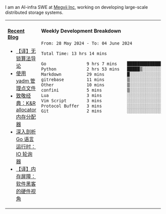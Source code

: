 I am an AI-infra SWE at [Megvii Inc](https://en.megvii.com/), working on developing large-scale distributed storage systems.

<table width="960px">
<tr>
<td valign="top" width="50%">

#### <a href="https://www.kongjun18.me" target="_blank">Recent Blog</a>

<!-- BLOG-POST-LIST:START -->
- [【译】无锁算法导论](https://kongjun18.github.io/posts/2023/07/14/)
- [使用 yadm 管理点文件](https://kongjun18.github.io/posts/2023/04/07/)
- [致敬经典：K&amp;R allocator 内存分配器](https://kongjun18.github.io/posts/2022/12/12/)
- [深入剖析 Go 语言运行时：IO 轮询器](https://kongjun18.github.io/posts/2022/11/21/)
- [【译】内存屏障：软件黑客的硬件视角](https://kongjun18.github.io/posts/2022/11/03/)
<!-- BLOG-POST-LIST:END -->

</td>
<td valign="top" width="50%">

#### Weekly Development Breakdown

<!--START_SECTION:waka-->

```txt
From: 28 May 2024 - To: 04 June 2024

Total Time: 13 hrs 14 mins

Go                9 hrs 7 mins    █████████████████▒░░░░░░░   69.00 %
Python            2 hrs 53 mins   █████▒░░░░░░░░░░░░░░░░░░░   21.82 %
Markdown          29 mins         █░░░░░░░░░░░░░░░░░░░░░░░░   03.72 %
gitrebase         11 mins         ▒░░░░░░░░░░░░░░░░░░░░░░░░   01.50 %
Other             10 mins         ▒░░░░░░░░░░░░░░░░░░░░░░░░   01.27 %
confini           5 mins          ▒░░░░░░░░░░░░░░░░░░░░░░░░   00.73 %
Lua               3 mins          ░░░░░░░░░░░░░░░░░░░░░░░░░   00.50 %
Vim Script        3 mins          ░░░░░░░░░░░░░░░░░░░░░░░░░   00.47 %
Protocol Buffer   3 mins          ░░░░░░░░░░░░░░░░░░░░░░░░░   00.41 %
Git               2 mins          ░░░░░░░░░░░░░░░░░░░░░░░░░   00.27 %
```

<!--END_SECTION:waka-->
</td>
</tr>

</table>
